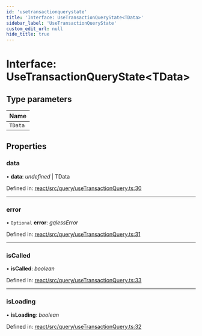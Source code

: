 ```yaml
---
id: 'usetransactionquerystate'
title: 'Interface: UseTransactionQueryState<TData>'
sidebar_label: 'UseTransactionQueryState'
custom_edit_url: null
hide_title: true
---
```


# Interface: UseTransactionQueryState<TData\>

## Type parameters

| Name    |
| :------ |
| `TData` |

## Properties

### data

• **data**: _undefined_ \| TData

Defined in: [react/src/query/useTransactionQuery.ts:30](https://github.com/gqless/gqless/blob/master/packages/react/src/query/useTransactionQuery.ts#L30)

---

### error

• `Optional` **error**: _gqlessError_

Defined in: [react/src/query/useTransactionQuery.ts:31](https://github.com/gqless/gqless/blob/master/packages/react/src/query/useTransactionQuery.ts#L31)

---

### isCalled

• **isCalled**: _boolean_

Defined in: [react/src/query/useTransactionQuery.ts:33](https://github.com/gqless/gqless/blob/master/packages/react/src/query/useTransactionQuery.ts#L33)

---

### isLoading

• **isLoading**: _boolean_

Defined in: [react/src/query/useTransactionQuery.ts:32](https://github.com/gqless/gqless/blob/master/packages/react/src/query/useTransactionQuery.ts#L32)
